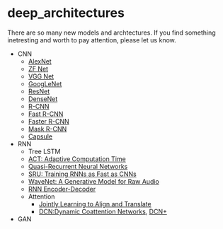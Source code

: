 # deep_architectures
There are so many new models and archtectures. If you find something inetresting and worth to pay attention, please let us know.

* CNN
  * [AlexNet](https://www.nvidia.cn/content/tesla/pdf/machine-learning/imagenet-classification-with-deep-convolutional-nn.pdf)
  * [ZF Net](http://arxiv.org/pdf/1311.2901v3.pdf)
  * [VGG Net](http://arxiv.org/pdf/1409.1556v6.pdf)
  * [GoogLeNet](https://arxiv.org/pdf/1409.4842.pdf)
  * [ResNet](https://arxiv.org/pdf/1512.03385.pdf)
  * [DenseNet](https://arxiv.org/pdf/1608.06993.pdf)
  * [R-CNN](https://arxiv.org/pdf/1311.2524.pdf)
  * [Fast R-CNN](https://arxiv.org/pdf/1504.08083.pdf)
  * [Faster R-CNN](http://arxiv.org/pdf/1506.01497.pdf)
  * [Mask R-CNN](https://arxiv.org/pdf/1703.06870.pdf)
  * [Capsule](https://arxiv.org/abs/1710.09829)
* RNN
  * Tree LSTM
  * [ACT: Adaptive Computation Time](https://arxiv.org/abs/1603.08983)
  * [Quasi-Recurrent Neural Networks](https://arxiv.org/pdf/1611.01576.pdf)
  * [SRU: Training RNNs as Fast as CNNs](https://arxiv.org/abs/1709.02755)
  * [WaveNet: A Generative Model for Raw Audio](https://arxiv.org/abs/1609.03499)
  * [RNN Encoder-Decoder](https://arxiv.org/abs/1406.1078)
  * Attention
    * [Jointly Learning to Align and Translate](https://arxiv.org/abs/1409.0473)
    * [DCN:Dynamic Coattention Networks](https://arxiv.org/abs/1611.01604), [DCN+](https://arxiv.org/abs/1711.00106)
* GAN

